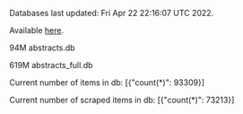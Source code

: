 Databases last updated: Fri Apr 22 22:16:07 UTC 2022. 

Available [here](https://github.com/cbeauhilton/ash-db/releases).


94M	abstracts.db

619M	abstracts_full.db

Current number of items in db:
[{"count(*)": 93309}]

Current number of scraped items in db:
[{"count(*)": 73213}]
